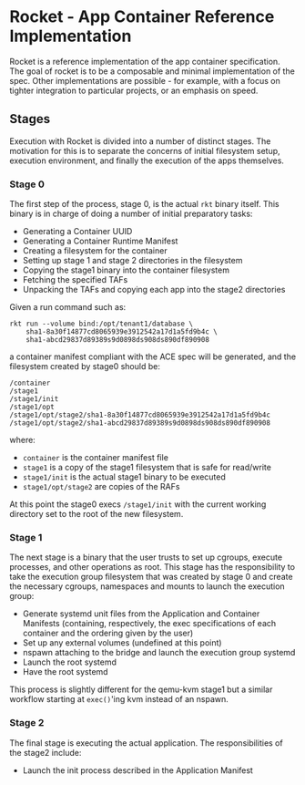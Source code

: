 # Rocket - App Container Reference Implementation

Rocket is a reference implementation of the app container specification. The
goal of rocket is to be a composable and minimal implementation of the spec.
Other implementations are possible - for example, with a focus on tighter
integration to particular projects, or an emphasis on speed.  

## Stages

Execution with Rocket is divided into a number of distinct stages. The
motivation for this is to separate the concerns of initial filesystem setup,
execution environment, and finally the execution of the apps themselves.  

### Stage 0

The first step of the process, stage 0, is the actual `rkt` binary itself. This
binary is in charge of doing a number of initial preparatory tasks:
- Generating a Container UUID
- Generating a Container Runtime Manifest
- Creating a filesystem for the container
- Setting up stage 1 and stage 2 directories in the filesystem
- Copying the stage1 binary into the container filesystem
- Fetching the specified TAFs
- Unpacking the TAFs and copying each app into the stage2 directories

Given a run command such as:

```
rkt run --volume bind:/opt/tenant1/database \
	sha1-8a30f14877cd8065939e3912542a17d1a5fd9b4c \
	sha1-abcd29837d89389s9d0898ds908ds890df890908 
```

a container manifest compliant with the ACE spec will be generated, and the
filesystem created by stage0 should be:

```
/container
/stage1
/stage1/init
/stage1/opt
/stage1/opt/stage2/sha1-8a30f14877cd8065939e3912542a17d1a5fd9b4c
/stage1/opt/stage2/sha1-abcd29837d89389s9d0898ds908ds890df890908
```

where:
- `container` is the container manifest file
- `stage1` is a copy of the stage1 filesystem that is safe for read/write
- `stage1/init` is the actual stage1 binary to be executed
- `stage1/opt/stage2` are copies of the RAFs

At this point the stage0 execs `/stage1/init` with the current working
directory set to the root of the new filesystem.

### Stage 1

The next stage is a binary that the user trusts to set up cgroups, execute
processes, and other operations as root. This stage has the responsibility to
take the execution group filesystem that was created by stage 0 and create the
necessary cgroups, namespaces and mounts to launch the execution group:

- Generate systemd unit files from the Application and Container Manifests
  (containing, respectively, the exec specifications of each container and the
  ordering given by the user)
- Set up any external volumes (undefined at this point)
- nspawn attaching to the bridge and launch the execution group systemd
- Launch the root systemd
- Have the root systemd 

This process is slightly different for the qemu-kvm stage1 but a similar
workflow starting at `exec()`'ing kvm instead of an nspawn.

### Stage 2

The final stage is executing the actual application. The responsibilities of
the stage2 include:

- Launch the init process described in the Application Manifest

